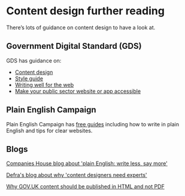 # Content design further reading

There’s lots of guidance on content design to have a look at.

## Government Digital Standard (GDS)

GDS has guidance on:

*   [Content design](https://www.gov.uk/guidance/content-design)
*   [Style guide](https://www.gov.uk/guidance/style-guide)
*   [Writing well for the web](https://www.gov.uk/guidance/content-design/writing-for-gov-uk#writing-well-for-the-web)
*   [Make your public sector website or app accessible](https://www.gov.uk/guidance/accessibility-requirements-for-public-sector-websites-and-apps)

## Plain English Campaign

Plain English Campaign has [free guides](http://www.plainenglish.co.uk/free-guides.html) including how to write in plain English and tips for clear websites.

## Blogs

[Companies House blog about 'plain English: write less, say more'](https://companieshouse.blog.gov.uk/2018/01/10/plain-english-write-less-say-more/)

[Defra's blog about why 'content designers need experts'](https://defradigital.blog.gov.uk/2016/11/08/content-designers-need-experts/)

[Why GOV.UK content should be published in HTML and not PDF](https://gds.blog.gov.uk/2018/07/16/why-gov-uk-content-should-be-published-in-html-and-not-pdf/)